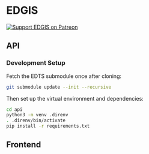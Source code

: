 # EDGIS
[![Support EDGIS on Patreon](https://img.shields.io/endpoint.svg?url=https%3A%2F%2Fshieldsio-patreon.vercel.app%2Fapi%3Fusername%3Delitedangereuse%26type%3Dpatrons&style=flat)](https://patreon.com/elitedangereuse)

## API
### Development Setup
Fetch the EDTS submodule once after cloning:

```bash
git submodule update --init --recursive
```

Then set up the virtual environment and dependencies:

```bash
cd api
python3 -m venv .direnv
. .direnv/bin/activate
pip install -r requirements.txt
```

## Frontend
